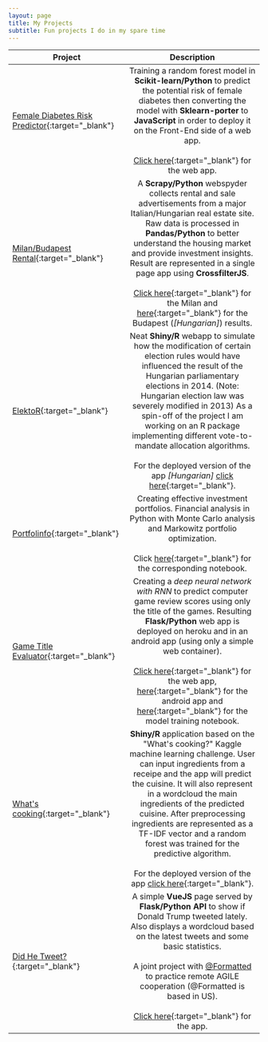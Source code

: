 ```yaml
---
layout: page
title: My Projects
subtitle: Fun projects I do in my spare time
---
```


| Project       | Description          |
| -------- |:-------:|
| [Female Diabetes Risk Predictor](https://github.com/vtisza/femalediabetes){:target="_blank"} | Training a random forest model in **Scikit-learn/Python** to predict the potential risk of female diabetes then converting the model with **Sklearn-porter** to **JavaScript** in order to deploy it on the Front-End side of a web app. <br><br> [Click here](https://female-diabetes.stackblitz.io/){:target="_blank"} for the web app.  |
| [Milan/Budapest Rental](https://github.com/vtisza/MilanRentalSpyder){:target="_blank"} | A **Scrapy/Python** webspyder collects rental and sale advertisements from a major Italian/Hungarian real estate site. Raw data is processed in **Pandas/Python** to better understand the housing market and provide investment insights. Result are represented in a single page app using **CrossfilterJS**. <br><br> [Click here](https://vtisza.github.io/MilanRentalSpyder/MilanVisual/){:target="_blank"} for the Milan and [here](https://vtisza.github.io/MilanRentalSpyder/BudapestVisual/){:target="_blank"} for the Budapest (*[Hungarian]*) results.   |
| [ElektoR](https://github.com/vtisza/Elektor){:target="_blank"}| Neat **Shiny/R** webapp to simulate how the modification of certain election rules would have influenced the result of the Hungarian parliamentary elections in 2014. (Note: Hungarian election law was severely modified in 2013) As a spin-off of the project I am working on an R package implementing different vote-to-mandate allocation algorithms. <br><br>For the deployed version of the app *[Hungarian]* [click here](https://elektor.shinyapps.io/Valasztas/){:target="_blank"}.  |
| [Portfolinfo](https://github.com/vtisza/portfolinfo){:target="_blank"} | Creating effective investment portfolios. Financial analysis in Python with Monte Carlo analysis and Markowitz portfolio optimization. <br><br>Click [here](https://github.com/vtisza/portfolinfo/blob/master/portfolio_returns.ipynb){:target="_blank"} for the corresponding notebook.      |
| [Game Title Evaluator](https://github.com/vtisza/game_title_evaluator){:target="_blank"} | Creating a *deep neural network with RNN* to predict computer game review scores using only the title of the games. Resulting **Flask/Python** web app is deployed on heroku and in an android app (using only a simple web container). <br><br> [Click here](https://github.com/vtisza/book_recommender/blob/master/embedding.ipynb/){:target="_blank"} for the web app,  [here](https://play.google.com/store/apps/details?id=com.vtisza.titlescore){:target="_blank"} for the android app and [here](https://github.com/vtisza/game_title_evaluator/blob/master/analysis/ing_game.ipynb){:target="_blank"} for the model training notebook. |
| [What's cooking](https://github.com/vtisza/whats_cooking){:target="_blank"}      | **Shiny/R** application based on the "What's cooking?" Kaggle machine learning challenge. User can input ingredients from a receipe and the app will predict the cuisine. It will also represent in a wordcloud the main ingredients of the predicted cuisine. After preprocessing ingredients are represented as a TF-IDF vector and a random forest was trained for the predictive algorithm. <br><br>For the deployed version of the app [click here](https://cooking.shinyapps.io/Predictor/){:target="_blank"}.  |
| [Did He Tweet?](https://github.com/simplton/didHeTweet){:target="_blank"}    | A simple **VueJS** page served by **Flask/Python API** to show if Donald Trump tweeted lately. Also displays a wordcloud based on the latest tweets and some basic statistics. <br><br>A joint project with [@Formatted](https://github.com/Formatted/) to practice remote AGILE cooperation (@Formatted is based in US).  <br><br>[Click here](https://didhetweet.herokuapp.com/){:target="_blank"} for the app.   |
